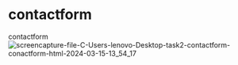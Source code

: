 # contactform
 contactform
![screencapture-file-C-Users-lenovo-Desktop-task2-contactform-conactform-html-2024-03-15-13_54_17](https://github.com/sahuabhisek/contactform/assets/155800734/00c6d010-39c6-4d8a-984d-b7d770f589e0)
